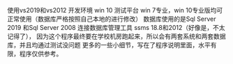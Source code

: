 使用vs2019和vs2012
   开发环境 win 10
      测试平台 win 7专业，win 10专业版均可正常使用（数据库严格按照自己本地的进行修改）
          数据库使用的是Sql Server 2019 和Sql Server 2008  连接数据库管理工具 ssms 18.8和2012（好像是，不太记得了）， 因为这个程序最终要在学校机房跑起来，所以会有两套系统和两套数据库，并且均通过测试没问题
             更多的一些小细节，写在了程序说明里面，水平有限，程序仅供参考。 
